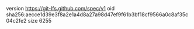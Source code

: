 version https://git-lfs.github.com/spec/v1
oid sha256:aecce1d39e3f8a2e1a4d8a27a98d47ef9f61b3bf18cf9566a0c8af35c04c2fe2
size 6255
